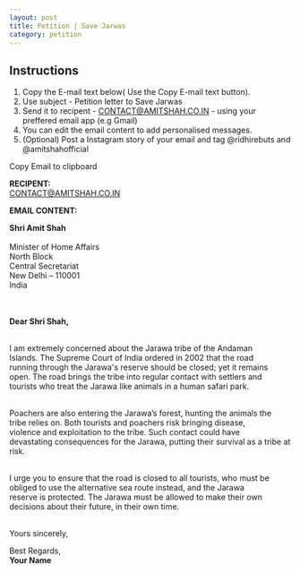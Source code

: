 ```yaml
---
layout: post
title: Petition | Save Jarwas
category: petition
---
```


<script>
function copy(selector){
  var $temp = $("<div>");
  $("body").append($temp);
  $temp.attr("contenteditable", true)
       .html($(selector).html()).select()
       .on("focus", function() { document.execCommand('selectAll',false,null); })
       .focus();
  document.execCommand("copy");
  $temp.remove();

}
 </script>
 <script src="https://ajax.googleapis.com/ajax/libs/jquery/1.11.1/jquery.min.js"></script>
 <style>
     #axbuttonstwo{
   background-color: red;
  box-shadow: 0 5px 0 darkred;
  color: white;
  padding: 1em 1.5em;
  position: relative;
  text-decoration: none;
  text-transform: uppercase;
}
     #axbuttonstwo:hover{
      background-color: #ce0606;
  cursor: pointer;
     }

    </style>
## Instructions
1. Copy the E-mail text below( Use the Copy E-mail text button).
2. Use subject - Petition letter to Save Jarwas
3. Send it to recipent - CONTACT@AMITSHAH.CO.IN - using your preffered email app (e.g Gmail)
4. You can edit the email content to add personalised messages.
5. (Optional) Post a Instagram story of your email and tag @ridhirebuts and @amitshahofficial
        
<a id="#axbuttonstwo" onclick="copy('#demo')">Copy Email to clipboard</a> 


  **RECIPENT:**    
 CONTACT@AMITSHAH.CO.IN
  
  **EMAIL CONTENT:**
<p id="demo">
<b>Shri Amit Shah</b>
<br><br>
Minister of Home Affairs <br> 
North Block<br>  
Central Secretariat  <br>
New Delhi – 110001  <br>
India<br>
<br><br>
  


  

<b>Dear Shri Shah,</b><br><br>

I am extremely concerned about the Jarawa tribe of the Andaman<br> Islands. The Supreme Court of India ordered in 2002 that the road<br> running through the Jarawa's reserve should be closed; yet it remains<br> open. The road brings the tribe into regular contact with settlers and<br> tourists who treat the Jarawa like animals in a human safari park.<br><br>

Poachers are also entering the Jarawa’s forest, hunting the animals the<br> tribe relies on. Both tourists and poachers risk bringing disease,<br> violence and exploitation to the tribe. Such contact could have<br> devastating consequences for the Jarawa, putting their survival as a tribe at risk.<br><br>

I urge you to ensure that the road is closed to all tourists, who must be<br> obliged to use the alternative sea route instead,  and the Jarawa<br> reserve is protected. The Jarawa must be allowed to make their own<br> decisions about their future, in their own time.<br><br>

Yours sincerely,<br>


Best Regards, <br>
__Your Name__
</p>

